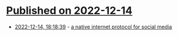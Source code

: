 # [Published on 2022-12-14](index.md)

* [2022-12-14, 18:18:39](https://lobste.rs/s/sqilk6/native_internet_protocol_for_social) - [a native internet protocol for social media](https://www.getrevue.co/profile/jackjack/issues/a-native-internet-protocol-for-social-media-1503112)
